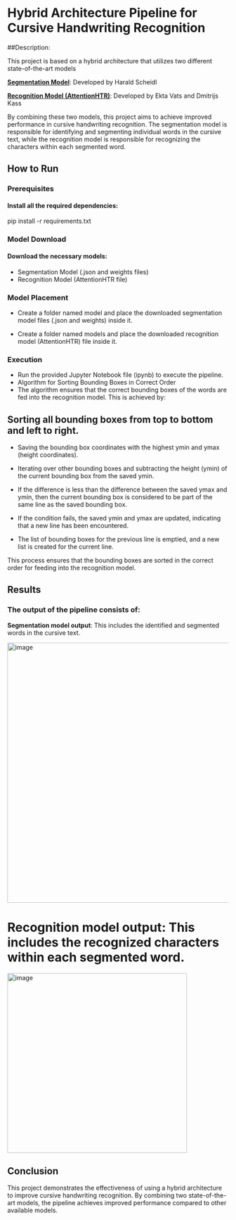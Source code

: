 # Hybrid Architecture Pipeline for Cursive Handwriting Recognition

##Description:

This project is based on a hybrid architecture that utilizes two different state-of-the-art models

[**Segmentation Model**](https://drive.google.com/drive/folders/1tgRiiQk3793rexpa0fjNa0f21RnScOkv?usp=share_link): Developed by Harald Scheidl

[**Recognition Model (AttentionHTR)**](https://drive.google.com/file/d/1dXTJC57QcrZLjVDKRiqwx6s37Q6_oZxq/view?usp=share_link
): Developed by Ekta Vats and Dmitrijs Kass

By combining these two models, this project aims to achieve improved performance in cursive handwriting recognition. The segmentation model is responsible for identifying and segmenting individual words in the cursive text, while the recognition model is responsible for recognizing the characters within each segmented word.

## How to Run

### Prerequisites

#### Install all the required dependencies:

pip install -r requirements.txt

### Model Download

#### Download the necessary models:

* Segmentation Model (.json and weights files)
* Recognition Model (AttentionHTR file)

### Model Placement

* Create a folder named model and place the downloaded segmentation model files (.json and weights) inside it.

* Create a folder named models and place the downloaded recognition model (AttentionHTR) file inside it.

### Execution

* Run the provided Jupyter Notebook file (ipynb) to execute the pipeline.
* Algorithm for Sorting Bounding Boxes in Correct Order
* The algorithm ensures that the correct bounding boxes of the words are fed into the recognition model. This is achieved by:

## Sorting all bounding boxes from top to bottom and left to right.

* Saving the bounding box coordinates with the highest ymin and ymax (height coordinates).

* Iterating over other bounding boxes and subtracting the height (ymin) of the current bounding box from the saved ymin.

* If the difference is less than the difference between the saved ymax and ymin, then the current bounding box is considered to be part of the same line as the saved bounding box.

* If the condition fails, the saved ymin and ymax are updated, indicating that a new line has been encountered.

* The list of bounding boxes for the previous line is emptied, and a new list is created for the current line.

This process ensures that the bounding boxes are sorted in the correct order for feeding into the recognition model.

## Results

### The output of the pipeline consists of:

**Segmentation model output**: This includes the identified and segmented words in the cursive text.

<img width="592" alt="image" src="https://github.com/JeethuSrini/HybridCursiveRecognition/assets/85613102/f4995bef-6ebd-4021-b71e-b5ab1bc10f3a">


# Recognition model output: This includes the recognized characters within each segmented word.

<img width="409" alt="image" src="https://github.com/JeethuSrini/HybridCursiveRecognition/assets/85613102/8ca49b85-dca2-484c-9423-ed0518b0a9e6">


## Conclusion

This project demonstrates the effectiveness of using a hybrid architecture to improve cursive handwriting recognition. By combining two state-of-the-art models, the pipeline achieves improved performance compared to other available models.

